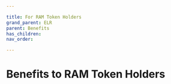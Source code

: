 ```yaml
---

title: For RAM Token Holders
grand_parent: ELR
parent: Benefits
has_children:
nav_order:

---
```



# Benefits to RAM Token Holders


